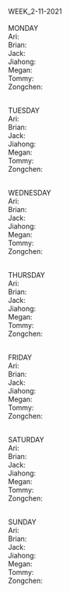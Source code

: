 WEEK_2-11-2021  
<br>
MONDAY  
  Ari:  
  Brian:  
  Jack:  
  Jiahong:  
  Megan:  
  Tommy:  
  Zongchen:  
<br>

TUESDAY  
  Ari:  
  Brian:  
  Jack:  
  Jiahong:  
  Megan:  
  Tommy:  
  Zongchen:  
<br>


WEDNESDAY  
  Ari:  
  Brian:  
  Jack:  
  Jiahong:  
  Megan:  
  Tommy:  
  Zongchen:  
<br>

THURSDAY  
  Ari:  
  Brian:  
  Jack:  
  Jiahong:  
  Megan:  
  Tommy:  
  Zongchen:  
<br>

FRIDAY  
  Ari:  
  Brian:  
  Jack:  
  Jiahong:  
  Megan:  
  Tommy:  
  Zongchen:  
<br>

SATURDAY  
  Ari:  
  Brian:  
  Jack:  
  Jiahong:  
  Megan:  
  Tommy:  
  Zongchen:  
<br>

SUNDAY  
  Ari:  
  Brian:  
  Jack:  
  Jiahong:  
  Megan:  
  Tommy:  
  Zongchen:  
<br>
